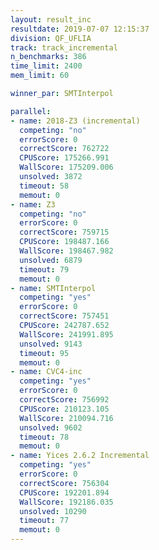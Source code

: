 ```yaml
---
layout: result_inc
resultdate: 2019-07-07 12:15:37
division: QF_UFLIA
track: track_incremental
n_benchmarks: 386
time_limit: 2400
mem_limit: 60

winner_par: SMTInterpol

parallel:
- name: 2018-Z3 (incremental)
  competing: "no"
  errorScore: 0
  correctScore: 762722
  CPUScore: 175266.991
  WallScore: 175209.006
  unsolved: 3872
  timeout: 58
  memout: 0
- name: Z3
  competing: "no"
  errorScore: 0
  correctScore: 759715
  CPUScore: 198487.166
  WallScore: 198467.982
  unsolved: 6879
  timeout: 79
  memout: 0
- name: SMTInterpol
  competing: "yes"
  errorScore: 0
  correctScore: 757451
  CPUScore: 242787.652
  WallScore: 241991.895
  unsolved: 9143
  timeout: 95
  memout: 0
- name: CVC4-inc
  competing: "yes"
  errorScore: 0
  correctScore: 756992
  CPUScore: 210123.105
  WallScore: 210094.716
  unsolved: 9602
  timeout: 78
  memout: 0
- name: Yices 2.6.2 Incremental
  competing: "yes"
  errorScore: 0
  correctScore: 756304
  CPUScore: 192201.894
  WallScore: 192186.035
  unsolved: 10290
  timeout: 77
  memout: 0
---
```

